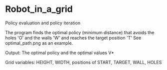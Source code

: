 # Robot_in_a_grid
Policy evaluation and policy iteration 

The program finds the optimal policy (minimum distance) that avoids the holes 'O' and the walls 'W' and reaches the target position 'T' 
See optimal_path.png as an example.

Output: The optimal policy and the optimal values V*

Grid variables: HEIGHT, WIDTH, positions of START, TARGET, WALL, HOLES
